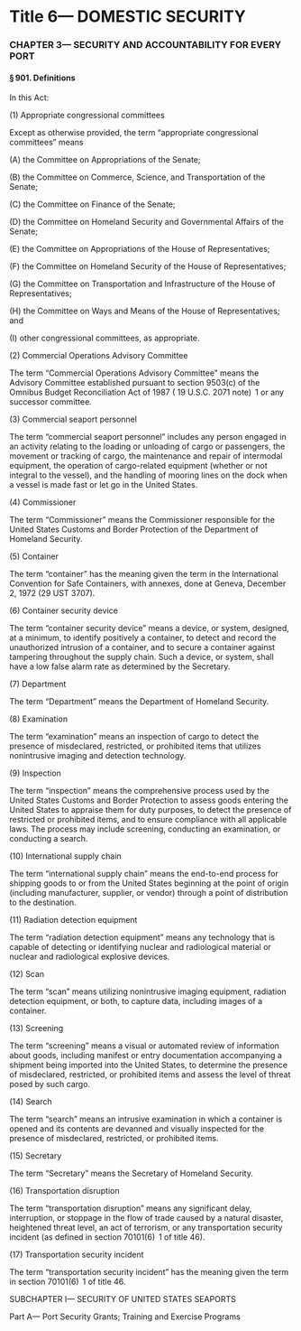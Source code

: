 
# Title 6— DOMESTIC SECURITY
### CHAPTER 3— SECURITY AND ACCOUNTABILITY FOR EVERY PORT
#### § 901. Definitions

In this Act:

(1) Appropriate congressional committees

Except as otherwise provided, the term “appropriate congressional committees” means

(A) the Committee on Appropriations of the Senate;

(B) the Committee on Commerce, Science, and Transportation of the Senate;

(C) the Committee on Finance of the Senate;

(D) the Committee on Homeland Security and Governmental Affairs of the Senate;

(E) the Committee on Appropriations of the House of Representatives;

(F) the Committee on Homeland Security of the House of Representatives;

(G) the Committee on Transportation and Infrastructure of the House of Representatives;

(H) the Committee on Ways and Means of the House of Representatives; and

(I) other congressional committees, as appropriate.

(2) Commercial Operations Advisory Committee

The term “Commercial Operations Advisory Committee” means the Advisory Committee established pursuant to section 9503(c) of the Omnibus Budget Reconciliation Act of 1987 ( 19 U.S.C. 2071 note)  1 or any successor committee.

(3) Commercial seaport personnel

The term “commercial seaport personnel” includes any person engaged in an activity relating to the loading or unloading of cargo or passengers, the movement or tracking of cargo, the maintenance and repair of intermodal equipment, the operation of cargo-related equipment (whether or not integral to the vessel), and the handling of mooring lines on the dock when a vessel is made fast or let go in the United States.

(4) Commissioner

The term “Commissioner” means the Commissioner responsible for the United States Customs and Border Protection of the Department of Homeland Security.

(5) Container

The term “container” has the meaning given the term in the International Convention for Safe Containers, with annexes, done at Geneva, December 2, 1972 (29 UST 3707).

(6) Container security device

The term “container security device” means a device, or system, designed, at a minimum, to identify positively a container, to detect and record the unauthorized intrusion of a container, and to secure a container against tampering throughout the supply chain. Such a device, or system, shall have a low false alarm rate as determined by the Secretary.

(7) Department

The term “Department” means the Department of Homeland Security.

(8) Examination

The term “examination” means an inspection of cargo to detect the presence of misdeclared, restricted, or prohibited items that utilizes nonintrusive imaging and detection technology.

(9) Inspection

The term “inspection” means the comprehensive process used by the United States Customs and Border Protection to assess goods entering the United States to appraise them for duty purposes, to detect the presence of restricted or prohibited items, and to ensure compliance with all applicable laws. The process may include screening, conducting an examination, or conducting a search.

(10) International supply chain

The term “international supply chain” means the end-to-end process for shipping goods to or from the United States beginning at the point of origin (including manufacturer, supplier, or vendor) through a point of distribution to the destination.

(11) Radiation detection equipment

The term “radiation detection equipment” means any technology that is capable of detecting or identifying nuclear and radiological material or nuclear and radiological explosive devices.

(12) Scan

The term “scan” means utilizing nonintrusive imaging equipment, radiation detection equipment, or both, to capture data, including images of a container.

(13) Screening

The term “screening” means a visual or automated review of information about goods, including manifest or entry documentation accompanying a shipment being imported into the United States, to determine the presence of misdeclared, restricted, or prohibited items and assess the level of threat posed by such cargo.

(14) Search

The term “search” means an intrusive examination in which a container is opened and its contents are devanned and visually inspected for the presence of misdeclared, restricted, or prohibited items.

(15) Secretary

The term “Secretary” means the Secretary of Homeland Security.

(16) Transportation disruption

The term “transportation disruption” means any significant delay, interruption, or stoppage in the flow of trade caused by a natural disaster, heightened threat level, an act of terrorism, or any transportation security incident (as defined in section 70101(6)  1 of title 46).

(17) Transportation security incident

The term “transportation security incident” has the meaning given the term in section 70101(6)  1 of title 46.

SUBCHAPTER I— SECURITY OF UNITED STATES SEAPORTS

Part A— Port Security Grants; Training and Exercise Programs
